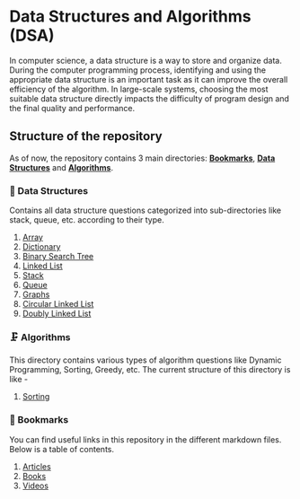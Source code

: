 # Data Structures and Algorithms (DSA) 

In computer science, a data structure is a way to store and organize data. During the computer programming process, identifying and using the appropriate data structure is an important task as it can improve the overall efficiency of the algorithm. In large-scale systems, choosing the most suitable data structure directly impacts the difficulty of program design and the final quality and performance.


## Structure of the repository

As of now, the repository contains 3 main directories: [**Bookmarks**](bookmarks), [**Data Structures**](data_structures) and [**Algorithms**](algorithms).

### 🧬 Data Structures

Contains all data structure questions categorized into sub-directories like stack, queue, etc. according to their type.

1. [Array](https://github.com/Mo-Shakib/DSA/tree/main/Data-Structures/Array)
2. [Dictionary]()
3. [Binary Search Tree](data_structures/bst)
4. [Linked List](data_structures/linked_list)
5. [Stack](data_structures/stack)
6. [Queue](Data-Structures/Queue)
7. [Graphs](data_structures/graphs)
8. [Circular Linked List](data_structures/circular_linked_list)
9. [Doubly Linked List](data_structures/doubly_linked_list)

### 🗜 Algorithms

This directory contains various types of algorithm questions like Dynamic Programming, Sorting, Greedy, etc. The current structure of this directory is like -
1. [Sorting](algorithms/sorting)

### 📑 Bookmarks
You can find useful links in this repository in the different markdown files. Below is a table of contents.
1. [Articles](https://github.com/Mo-Shakib/DSA/blob/main/Bookmarks/articles.md)
2. [Books](bookmarks/books.md)
3. [Videos](bookmarks/videos.md)

